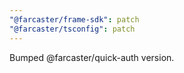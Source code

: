 ```yaml
---
"@farcaster/frame-sdk": patch
"@farcaster/tsconfig": patch
---
```


Bumped @farcaster/quick-auth version.
